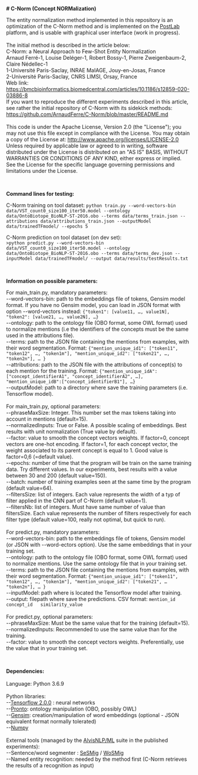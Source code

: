 **# C-Norm (Concept NORMalization)**


The entity normalization method implemented in this repository is an optimization of the C-Norm method and is implemented on the [PostLab](https://www.postlab.fr/) platform, and is usable with graphical user interface (work in progress).<br />
<br />
The initial method is described in the article below:<br />
C-Norm: a Neural Approach to Few-Shot Entity Normalization<br />
Arnaud Ferré-1, Louise Deléger-1, Robert Bossy-1, Pierre Zweigenbaum-2, Claire Nédellec-1<br />
1-Université Paris-Saclay, INRAE MaIAGE, Jouy-en-Josas, France<br />
2-Université Paris-Saclay, CNRS LIMSI, Orsay, France<br />
Web link: https://bmcbioinformatics.biomedcentral.com/articles/10.1186/s12859-020-03886-8<br />
If you want to reproduce the different experiments described in this article, see rather the initial repository of C-Norm with its sidekick methods: https://github.com/ArnaudFerre/C-Norm/blob/master/README.md<br />
<br />
This code is under the Apache License, Version 2.0 (the "License"); you may not use this file except in compliance with the License. You may obtain a copy of the License at: http://www.apache.org/licenses/LICENSE-2.0 Unless required by applicable law or agreed to in writing, software distributed under the License is distributed on an "AS IS" BASIS, WITHOUT WARRANTIES OR CONDITIONS OF ANY KIND, either express or implied. See the License for the specific language governing permissions and limitations under the License.

<br />

**Command lines for testing:**

C-Norm training on tool dataset:
`python train.py --word-vectors-bin data/VST_count0_size100_iter50.model --ontology data/OntoBiotope_BioNLP-ST-2016.obo --terms data/terms_train.json --attributions data/attributions_train.json --outputModel data/trainedTFmodel/ --epochs 5`

C-Norm prediction on tool dataset (on dev set):<br/>
`>python predict.py --word-vectors-bin data/VST_count0_size100_iter50.model --ontology data/OntoBiotope_BioNLP-ST-2016.obo --terms data/terms_dev.json --inputModel data/trainedTFmodel/ --output data/results/testResults.txt`

<br />

**Information on possible parameters:**<br />

For main_train.py, mandatory parameters:<br />
--word-vectors-bin: path to the embeddings file of tokens, Gensim model format. If you have no Gensim model, you can load in JSON format with option --word-vectors instead: `{"token1": [value11, …, value1N], "token2": [value21, …, value2N], …}`<br />
--ontology: path to the ontology file (OBO format, some OWL format) used to normalize mentions (i.e the identifiers of the concepts must be the same used in the attributions file).<br />
--terms: path to the JSON file containing the mentions from examples, with their word segmentation. Format: `{"mention_unique_id1": ["token11", "token12", …, "token1m"], "mention_unique_id2": ["token21", …, "token2n"], … }`<br />
--attributions: path to the JSON file with the attributions of concept(s) to each mention for the training. Format: `{"mention_unique_idA":["concept_identifierA1", "concept_identifierA2", …], "mention_unique_idB":["concept_identifierB1"], …}`<br />
--outputModel: path to a directory where save the training parameters (i.e. Tensorflow model).<br />
<br />
For main_train.py, optional parameters:<br />
--phraseMaxSize: Integer. This number set the max tokens taking into account in mentions (default=15).<br />
--normalizedInputs: True or False. A possible scaling of embeddings. Best results with unit normalization (True value by default).<br />
--factor: value to smooth the concept vectors weights. If factor=0, concept vectors are one-hot encoding. If factor=1, for each concept vector, the weight associated to its parent concept is equal to 1. Good value is factor=0,6 (=default value).<br />
--epochs: number of time that the program will be train on the same training data. Try different values. In our experiments, best results with a value between 30 and 200 (default value=150).<br />
--batch: number of training examples seen at the same time by the program (default value=64).<br />
--filtersSize: list of integers. Each value represents the width of a typ of filter applied in the CNN part of C-Norm (default value=1).<br />
--filtersNb: list of integers. Must have same number of value than filtersSize. Each value represents the number of filters respectively for each filter type (default value=100, really not optimal, but quick to run).<br />
<br />
For predict.py, mandatory parameters:<br />
--word-vectors-bin: path to the embeddings file of tokens, Gensim model (or JSON with --word-ectors option). Use the same embeddings that in your training set.<br />
--ontology: path to the ontology file (OBO format, some OWL format) used to normalize mentions. Use the same ontology file that in your training set.<br />
--terms: path to the JSON file containing the mentions from examples, with their word segmentation. Format: `{"mention_unique_id1": ["token11", "token12", …, "token1m"], "mention_unique_id2": ["token21", … "token2n"], … }`<br />
--inputModel: path where is located the Tensorflow model after training.<br />
--output: filepath where save the predictions. CSV format: `mention_id concept_id	similarity_value`<br />
<br />
For predict.py, optional parameters:<br />
--phraseMaxSize: Must be the same value that for the training (default=15).<br />
--normalizedInputs: Recommended to use the same value than for the training.<br />
--factor: value to smooth the concept vectors weights. Preferentially, use the value that in your training set.<br />

<br />

**Dependencies:**<br /><br />
Language: Python 3.6.9<br />
<br />
Python libraries:<br />
--[Tensorflow 2.0.0](https://www.tensorflow.org/install) : neural networks<br />
--[Pronto](https://pypi.org/project/pronto/): ontology manipulation (OBO, possibly OWL)<br /> 
--[Gensim](https://radimrehurek.com/gensim/models/word2vec.html): creation/manipulation of word embeddings (optional - JSON equivalent format normally tolerated)<br />
--[Numpy](https://numpy.org/)<br />
<br />
External tools (managed by the [AlvisNLP/ML](https://bibliome.github.io/alvisnlp/) suite in the published experiments):<br />
--Sentence/word segmenter : [SeSMig](https://bibliome.github.io/alvisnlp/reference/module/SeSMig) / [WoSMig](https://bibliome.github.io/alvisnlp/reference/module/WoSMig) <br />
--Named entity recognition: needed by the method first (C-Norm retrieves the results of a recognition as input)<br />

